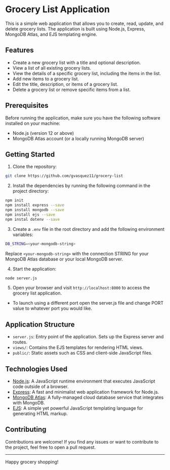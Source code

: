 # Grocery List Application

This is a simple web application that allows you to create, read, update, and delete grocery lists. The application is built using Node.js, Express, MongoDB Atlas, and EJS templating engine.

## Features

- Create a new grocery list with a title and optional description.
- View a list of all existing grocery lists.
- View the details of a specific grocery list, including the items in the list.
- Add new items to a grocery list.
- Edit the title, description, or items of a grocery list.
- Delete a grocery list or remove specific items from a list.

## Prerequisites

Before running the application, make sure you have the following software installed on your machine:

- Node.js (version 12 or above)
- MongoDB Atlas account (or a locally running MongoDB server)

## Getting Started

1. Clone the repository:

```bash
git clone https://github.com/gvasquez11/grocery-list
```

2. Install the dependencies by running the following command in the project directory:

```bash
npm init
npm install express --save
npm install mongodb --save
npm install ejs --save
npm instal dotenv --save
```

3. Create a `.env` file in the root directory and add the following environment variables:

```bash
DB_STRING=<your-mongodb-string>
```

Replace `<your-mongodb-string>` with the connection STRING for your MongoDB Atlas database or your local MongoDB server.

4. Start the application:

```bash
node server.js
```

5. Open your browser and visit `http://localhost:8000` to access the grocery list application.

- To launch using a different port open the server.js file and change PORT value to whatever port you would like.

## Application Structure

- `server.js`: Entry point of the application. Sets up the Express server and routes.
- `views/`: Contains the EJS templates for rendering HTML views.
- `public/`: Static assets such as CSS and client-side JavaScript files.

## Technologies Used

- [Node.js](https://nodejs.org/): A JavaScript runtime environment that executes JavaScript code outside of a browser.
- [Express](https://expressjs.com/): A fast and minimalist web application framework for Node.js.
- [MongoDB Atlas](https://www.mongodb.com/cloud/atlas): A fully-managed cloud database service that integrates with MongoDB.
- [EJS](https://ejs.co/): A simple yet powerful JavaScript templating language for generating HTML markup.

## Contributing

Contributions are welcome! If you find any issues or want to contribute to the project, feel free to open a pull request.

---

Happy grocery shopping!
